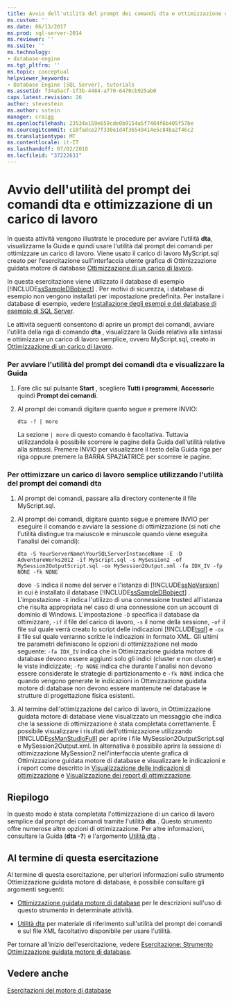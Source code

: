 ```yaml
---
title: Avvio dell'utilità del prompt dei comandi dta e ottimizzazione di un carico di lavoro | Microsoft Docs
ms.custom: ''
ms.date: 06/13/2017
ms.prod: sql-server-2014
ms.reviewer: ''
ms.suite: ''
ms.technology:
- database-engine
ms.tgt_pltfrm: ''
ms.topic: conceptual
helpviewer_keywords:
- Database Engine [SQL Server], tutorials
ms.assetid: f34a5acf-1f3b-4484-a770-6470cb925ab0
caps.latest.revision: 26
author: stevestein
ms.author: sstein
manager: craigg
ms.openlocfilehash: 23534a159e659cde0b9154a5f7484f6b405f57be
ms.sourcegitcommit: c18fadce27f330e1d4f36549414e5c84ba2f46c2
ms.translationtype: MT
ms.contentlocale: it-IT
ms.lasthandoff: 07/02/2018
ms.locfileid: "37222631"
---
```

# <a name="starting-the-dta-command-prompt-utility-and-tuning-a-workload"></a>Avvio dell'utilità del prompt dei comandi dta e ottimizzazione di un carico di lavoro
  In questa attività vengono illustrate le procedure per avviare l'utilità **dta**, visualizzarne la Guida e quindi usare l'utilità dal prompt dei comandi per ottimizzare un carico di lavoro. Viene usato il carico di lavoro MyScript.sql creato per l'esercitazione sull'interfaccia utente grafica di Ottimizzazione guidata motore di database [Ottimizzazione di un carico di lavoro](lesson-1-1-tuning-a-workload.md).  
  
 In questa esercitazione viene utilizzato il database di esempio [!INCLUDE[ssSampleDBobject](../../includes/sssampledbobject-md.md)] . Per motivi di sicurezza, i database di esempio non vengono installati per impostazione predefinita. Per installare i database di esempio, vedere [Installazione degli esempi e dei database di esempio di SQL Server](http://sqlserversamples.codeplex.com).  
  
 Le attività seguenti consentono di aprire un prompt dei comandi, avviare l'utilità della riga di comando **dta** , visualizzare la Guida relativa alla sintassi e ottimizzare un carico di lavoro semplice, ovvero MyScript.sql, creato in [Ottimizzazione di un carico di lavoro](lesson-1-1-tuning-a-workload.md).  
  
### <a name="to-start-the-dta-command-prompt-utility-and-view-help"></a>Per avviare l'utilità del prompt dei comandi dta e visualizzare la Guida  
  
1.  Fare clic sul pulsante **Start** , scegliere **Tutti i programmi**, **Accessori**e quindi **Prompt dei comandi**.  
  
2.  Al prompt dei comandi digitare quanto segue e premere INVIO:  
  
    ```  
    dta -? | more  
    ```  
  
     La sezione `| more` di questo comando è facoltativa. Tuttavia utilizzandola è possibile scorrere le pagine della Guida dell'utilità relative alla sintassi. Premere INVIO per visualizzare il testo della Guida riga per riga oppure premere la BARRA SPAZIATRICE per scorrere le pagine.  
  
### <a name="to-tune-a-simple-workload-by-using-the-dta-command-prompt-utility"></a>Per ottimizzare un carico di lavoro semplice utilizzando l'utilità del prompt dei comandi dta  
  
1.  Al prompt dei comandi, passare alla directory contenente il file MyScript.sql.  
  
2.  Al prompt dei comandi, digitare quanto segue e premere INVIO per eseguire il comando e avviare la sessione di ottimizzazione (si noti che l'utilità distingue tra maiuscole e minuscole quando viene eseguita l'analisi dei comandi):  
  
    ```  
    dta -S YourServerName\YourSQLServerInstanceName -E -D AdventureWorks2012 -if MyScript.sql -s MySession2 -of MySession2OutputScript.sql -ox MySession2Output.xml -fa IDX_IV -fp NONE -fk NONE  
    ```  
  
     dove `-S` indica il nome del server e l'istanza di [!INCLUDE[ssNoVersion](../../includes/ssnoversion-md.md)] in cui è installato il database [!INCLUDE[ssSampleDBobject](../../includes/sssampledbobject-md.md)] . L'impostazione `-E` indica l'utilizzo di una connessione trusted all'istanza che risulta appropriata nel caso di una connessione con un account di dominio di Windows. L'impostazione `-D` specifica il database da ottimizzare, `-if` il file del carico di lavoro, `-s` il nome della sessione, `-of` il file sul quale verrà creato lo script delle indicazioni [!INCLUDE[tsql](../../includes/tsql-md.md)] e `-ox` il file sul quale verranno scritte le indicazioni in formato XML. Gli ultimi tre parametri definiscono le opzioni di ottimizzazione nel modo seguente: `-fa IDX_IV` indica che in Ottimizzazione guidata motore di database devono essere aggiunti solo gli indici (cluster e non cluster) e le viste indicizzate; `-fp NONE` indica che durante l'analisi non devono essere considerate le strategie di partizionamento e `-fk NONE` indica che quando vengono generate le indicazioni in Ottimizzazione guidata motore di database non devono essere mantenute nel database le strutture di progettazione fisica esistenti.  
  
3.  Al termine dell'ottimizzazione del carico di lavoro, in Ottimizzazione guidata motore di database viene visualizzato un messaggio che indica che la sessione di ottimizzazione è stata completata correttamente. È possibile visualizzare i risultati dell'ottimizzazione utilizzando [!INCLUDE[ssManStudioFull](../../includes/ssmanstudiofull-md.md)] per aprire i file MySession2OutputScript.sql e MySession2Output.xml. In alternativa è possibile aprire la sessione di ottimizzazione MySession2 nell'interfaccia utente grafica di Ottimizzazione guidata motore di database e visualizzare le indicazioni e i report come descritto in [Visualizzazione delle indicazioni di ottimizzazione](lesson-1-2-viewing-tuning-recommendations.md) e [Visualizzazione dei report di ottimizzazione](lesson-1-3-viewing-tuning-reports.md).  
  
## <a name="summary"></a>Riepilogo  
 In questo modo è stata completata l'ottimizzazione di un carico di lavoro semplice dal prompt dei comandi tramite l'utilità **dta** . Questo strumento offre numerose altre opzioni di ottimizzazione. Per altre informazioni, consultare la Guida (**dta -?**) e l'argomento [Utilità dta](dta-utility.md) .  
  
## <a name="after-you-finish-this-tutorial"></a>Al termine di questa esercitazione  
 Al termine di questa esercitazione, per ulteriori informazioni sullo strumento Ottimizzazione guidata motore di database, è possibile consultare gli argomenti seguenti:  
  
-   [Ottimizzazione guidata motore di database](../../relational-databases/performance/database-engine-tuning-advisor.md) per le descrizioni sull'uso di questo strumento in determinate attività.  
  
-   [Utilità dta](dta-utility.md) per materiale di riferimento sull'utilità del prompt dei comandi e sul file XML facoltativo disponibile per usare l'utilità.  
  
 Per tornare all'inizio dell'esercitazione, vedere [Esercitazione: Strumento Ottimizzazione guidata motore di database](tutorial-database-engine-tuning-advisor.md).  
  
## <a name="see-also"></a>Vedere anche  
 [Esercitazioni del motore di database](../../relational-databases/database-engine-tutorials.md)  
  
  
